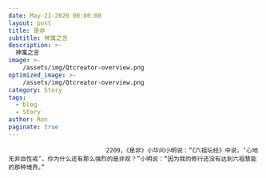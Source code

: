 ```yaml
---
date: May-21-2020 00:00:00
layout: post
title: 是非
subtitle: 神寓之言
description: >-
  神寓之言
image: >-
    /assets/img/Qtcreator-overview.png
optimized_image: >-
    /assets/img/Qtcreator-overview.png
category: Story
tags:
  - blog
  - Story
author: Ron
paginate: true
---
```


							　　2209，《是非》小华问小明说：“《六祖坛经》中说，‘心地无非自性戒’，你为什么还有那么强烈的是非观？”小明说：“因为我的修行还没有达到六祖慧能的那种境界。”
							
							
						